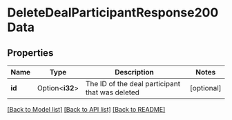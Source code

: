 # DeleteDealParticipantResponse200Data

## Properties

Name | Type | Description | Notes
------------ | ------------- | ------------- | -------------
**id** | Option<**i32**> | The ID of the deal participant that was deleted | [optional]

[[Back to Model list]](../README.md#documentation-for-models) [[Back to API list]](../README.md#documentation-for-api-endpoints) [[Back to README]](../README.md)


